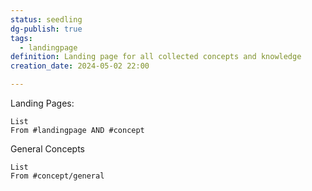 ```yaml
---
status: seedling
dg-publish: true
tags:
  - landingpage
definition: Landing page for all collected concepts and knowledge
creation_date: 2024-05-02 22:00

---
```


Landing Pages:
```dataview
List
From #landingpage AND #concept 
```

General Concepts
```dataview
List 
From #concept/general 
```
